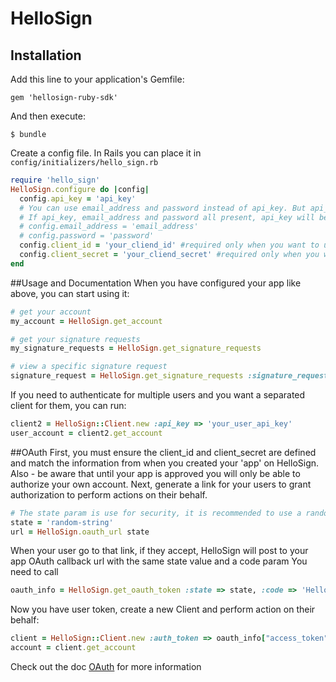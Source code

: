 # HelloSign

## Installation

Add this line to your application's Gemfile:

    gem 'hellosign-ruby-sdk'

And then execute:

    $ bundle

Create a config file. In Rails you can place it in `config/initializers/hello_sign.rb`

```ruby
require 'hello_sign'
HelloSign.configure do |config|
  config.api_key = 'api_key'
  # You can use email_address and password instead of api_key. But api_key is recommended
  # If api_key, email_address and password all present, api_key will be used
  # config.email_address = 'email_address'
  # config.password = 'password'
  config.client_id = 'your_cliend_id' #required only when you want to use embedded or OAuth
  config.client_secret = 'your_cliend_secret' #required only when you want to use OAuth
end
```
##Usage and Documentation
When you have configured your app like above, you can start using it:

```ruby
# get your account
my_account = HelloSign.get_account

# get your signature requests
my_signature_requests = HelloSign.get_signature_requests

# view a specific signature request
signature_request = HelloSign.get_signature_requests :signature_request_id => 'id'
```

If you need to authenticate for multiple users and you want a separated client for them, you can run:
```ruby
client2 = HelloSign::Client.new :api_key => 'your_user_api_key'
user_account = client2.get_account
```

##OAuth
First, you must ensure the client_id and client_secret are defined and match the information from when you created your 'app' on HelloSign. Also - be aware that until your app is approved you will only be able to authorize your own account. Next, generate a link for your users to grant authorization to perform actions on their behalf.
```ruby
# The state param is use for security, it is recommended to use a random and unique string for each user
state = 'random-string'
url = HelloSign.oauth_url state
```
When your user go to that link, if they accept, HelloSign will post to your app OAuth callback url with the same state value and a code param
You need to call
```ruby
oauth_info = HelloSign.get_oauth_token :state => state, :code => 'HelloSign return code'
```

Now you have user token, create a new Client and perform action on their behalf:
```ruby
client = HelloSign::Client.new :auth_token => oauth_info["access_token"]
account = client.get_account
```
Check out the doc [OAuth](https://www.hellosign.com/api/oauthWalkthrough) for more information
